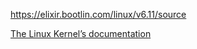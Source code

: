 https://elixir.bootlin.com/linux/v6.11/source

[The Linux Kernel’s documentation](https://www.kernel.org/doc/html/latest/)
